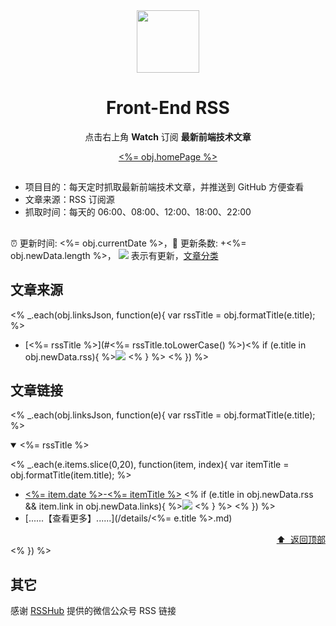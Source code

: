 <div align="center"><img width="100" src="/assets/rss.gif" /><h1>Front-End RSS</h1><p>点击右上角 <strong>Watch</strong> 订阅 <strong>最新前端技术文章</strong></p>
<a href="<%= obj.homePage %>"><%= obj.homePage %></a>
</div>

##

- 项目目的：每天定时抓取最新前端技术文章，并推送到 GitHub 方便查看
- 文章来源：RSS 订阅源
- 抓取时间：每天的 06:00、08:00、12:00、18:00、22:00

##

:alarm_clock: 更新时间: <%= obj.currentDate %>，:rocket: 更新条数: +<%= obj.newData.length %>， ![](/assets/dot.png) 表示有更新，[文章分类](/TAGS.md)

## 文章来源

<% _.each(obj.linksJson, function(e){ var rssTitle = obj.formatTitle(e.title); %>

- [<%= rssTitle %>](#<%= rssTitle.toLowerCase() %>)<% if (e.title in obj.newData.rss){ %>![](/assets/dot.png) <% } %> <% }) %>

## 文章链接

<% _.each(obj.linksJson, function(e){ var rssTitle = obj.formatTitle(e.title); %>

<details open>
<summary id="<%= rssTitle.toLowerCase() %>">
 <%= rssTitle %>
</summary>

<% _.each(e.items.slice(0,20), function(item, index){ var itemTitle = obj.formatTitle(item.title); %>

- [<%= item.date %>-<%= itemTitle %>](<%= item.link %>) <% if (e.title in obj.newData.rss && item.link in obj.newData.links){ %>![](/assets/new.png) <% } %> <% }) %>
- [......【查看更多】......](/details/<%= e.title %>.md)

<div align="right"><a href="#文章来源">⬆ &nbsp;返回顶部</a></div>
</details>
<% }) %>

## 其它

感谢 [RSSHub](https://github.com/DIYgod/RSSHub) 提供的微信公众号 RSS 链接
